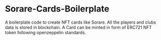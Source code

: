 # Sorare-Cards-Boilerplate
A boilerplate code to create NFT cards like Sorare. All the players and clubs data is stored in blockchain. A Card can be minted in form of ERC721 NFT token following openzeppelin standards.
